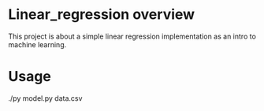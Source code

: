 # Linear_regression overview
This project is about a simple linear regression implementation as an intro to machine learning.

# Usage
./py model.py data.csv
